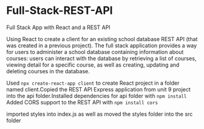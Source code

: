 # Full-Stack-REST-API
 Full Stack App with React and a REST API

 Using React to create a client for an existing school database REST API (that was created in a previous project). The full stack application provides a way for users to administer a school database containing information about courses: users can interact with the database by retrieving a list of courses, viewing detail for a specific course, as well as creating, updating and deleting courses in the database.

 Used `npx create-react-app client` to create React project in a folder named client.Copied the REST API Express application from unit 9 project into the api folder.Installed dependencies for api folder with `npm install`
 Added CORS support to the REST API with `npm install cors`

 imported styles into index.js as well as moved the styles folder into the src folder
 

